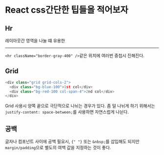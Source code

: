 # React css간단한 팁들을 적어보자

## Hr
레이아웃간 영역을 나눌 떄 유용한 <hr className="border-gray-400" /> ```<hr className="border-gray-400" />```같은 위치에 여러번 중첩시 진해진다.

## Grid
```javascript
<div class="grid grid-cols-2">
  <div class="bg-blue-100">1st col</div>
  <div class="bg-red-100 col-span-4">2nd col</div>
</div>
```
Grid 사용시 양쪽 끝으로 극단적으로 나뉘는 경우가 있다. 좀 덜 나뉘게 하기 위해서는 ```justify-content: space-between;```를 
사용하면 자연스럽게 나뉜다.

## 공백
글자나 컴포넌트 사이에 공백 필요시, ```{" "}``` 또는 ```&nbsp;```를 삽입해도 되지만 ```margin/padding```으로 별도의 여백 값을 지정하는 것이 좋다.
